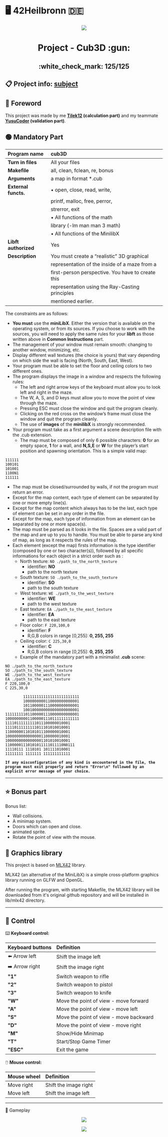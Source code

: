 # :desktop_computer: 42Heilbronn :de:

<p align="center">
  <img src="https://github.com/Tilek12/42-project-badges/blob/main/badges/cub3dm.png">
</p>

<h1 align="center">
  Project - Cub3D :gun:
  <h2 align="center">
    :white_check_mark: 125/125
  </h2>
</h1>

## :clipboard: Project info: [subject](https://github.com/Tilek12/42HN-minishell/blob/master/.git_docs_minishell/minishell_subject.pdf)

## :trident: Foreword

This project was made by me **[Tilek12](https://github.com/Tilek12) (calculation part)** and my teammate **[YusuCoder](https://github.com/YusuCoder) (validation part)**.

## :green_circle: Mandatory Part
**Program name**      |  cub3D
:---                  |  :---
**Turn in files**     |  All your files
**Makefile**          |  all, clean, fclean, re, bonus
**Arguments**         |  a map in format *.cub
**External functs.**  |  • open, close, read, write,
|                     |  printf, malloc, free, perror,
|                     |  strerror, exit
|                     |  • All functions of the math
|                     |  library (-lm man man 3 math)
|                     |  • All functions of the MinilibX
**Libft authorized**  |  Yes
**Description**       |  You must create a “realistic” 3D graphical
|                     |  representation of the inside of a maze from a
|                     |  first-person perspective. You have to create this
|                     |  representation using the Ray-Casting principles
|                     |  mentioned earlier.

The constraints are as follows:
- **You must** use the **miniLibX**. Either the version that is available on the operating
system, or from its sources. If you choose to work with the sources, you will
need to apply the same rules for your **libft** as those written above in **Common
Instructions** part.
- The management of your window must remain smooth: changing to another window, minimizing, etc.
- Display different wall textures (the choice is yours) that vary depending on which
side the wall is facing (North, South, East, West).
- Your program must be able to set the floor and ceiling colors to two different ones.
- The program displays the image in a window and respects the following rules:
  - The left and right arrow keys of the keyboard must allow you to look left and
right in the maze.
  - The W, A, S, and D keys must allow you to move the point of view through
the maze.
  - Pressing ESC must close the window and quit the program cleanly.
  - Clicking on the red cross on the window’s frame must close the window and
quit the program cleanly.
  - The use of **images** of the **minilibX** is strongly recommended.
- Your program must take as a first argument a scene description file with the .cub
extension.
  - The map must be composed of only 6 possible characters: **0** for an empty space,
**1** for a wall, and **N,S,E** or **W** for the player’s start position and spawning
orientation.
This is a simple valid map:
```
111111
100101
101001
1100N1
111111
```
  - The map must be closed/surrounded by walls, if not the program must return
an error.
  - Except for the map content, each type of element can be separated by one or
more empty line(s).
  - Except for the map content which always has to be the last, each type of
element can be set in any order in the file.
  - Except for the map, each type of information from an element can be separated
by one or more space(s).
  - The map must be parsed as it looks in the file. Spaces are a valid part of the
map and are up to you to handle. You must be able to parse any kind of map,
as long as it respects the rules of the map.
  - Each element (except the map) firsts information is the type identifier (composed by one or two character(s)), followed by all specific informations for each
object in a strict order such as :
    - North texture:
`NO ./path_to_the_north_texture`
      - identifier: **NO**
      - path to the north texture
    - South texture:
`SO ./path_to_the_south_texture`
      - identifier: **SO**
      - path to the south texture
    - West texture:
`WE ./path_to_the_west_texture`
      - identifier: **WE**
      - path to the west texture
    - East texture:
`EA ./path_to_the_east_texture`
      - identifier: **EA**
      - path to the east texture
    - Floor color:
`F 220,100,0`
      - identifier: **F**
      - R,G,B colors in range [0,255]: **0, 255, 255**
    - Ceiling color:
`C 225,30,0`
      - identifier: **C**
      - R,G,B colors in range [0,255]: **0, 255, 255**
    - Example of the mandatory part with a minimalist **.cub** scene:

```
NO ./path_to_the_north_texture
SO ./path_to_the_south_texture
WE ./path_to_the_west_texture
EA ./path_to_the_east_texture
F 220,100,0
C 225,30,0

        1111111111111111111111111
        1000000000110000000000001
        1011000001110000000000001
        1001000000000000000000001
111111111011000001110000000000001
100000000011000001110111111111111
11110111111111011100000010001
11110111111111011101010010001
11000000110101011100000010001
10000000000000001100000010001
10000000000000001101010010001
11000001110101011111011110N0111
11110111 1110101 101111010001
11111111 1111111 111111111111
```
**`If any misconfiguration of any kind is encountered in the file, the program
must exit properly and return "Error\n" followed by an explicit error message
of your choice.`**

---

## :star: Bonus part

Bonus list:
- Wall collisions.
- A minimap system.
- Doors which can open and close.
- animated sprite.
- Rotate the point of view with the mouse.

## :large_blue_circle: Graphics library

This project is based on [MLX42](https://github.com/codam-coding-college/MLX42) library.

MLX42 (an alternative of the MiniLibX) is a simple cross-platform graphics library running on GLFW and OpenGL.

After running the program, with starting Makefile, the MLX42 library will be downloaded from it's original github repository and will be installed in lib/mlx42 directory.

---

## :red_circle: Control

:keyboard: **Keyboard control:**

Keyboard buttons          | Definition
:---                      |:---
:arrow_left: Arrow left   | Shift the image left
:arrow_right: Arrow right | Shift the image right
**"1"**                   | Switch weapon to rifle
**"2"**                   | Switch weapon to pistol
**"3"**                   | Switch weapon to knife
**"W"**                   | Move the point of view - move forward
**"A"**                   | Move the point of view - move left
**"S"**                   | Move the point of view - move backward
**"D"**                   | Move the point of view - move right
**"M"**                   | Show/Hide Minimap
**"T"**                   | Start/Stop Game Timer
**"ESC"**                 | Exit the game

:computer_mouse: **Mouse control:**

Mouse wheel | Definition
:---        |:---
Move right   | Shift the image right
Move left    | Shift the image left

---

:space_invader: Gameplay

<p align="center">
  <img src="https://github.com/Tilek12/42HN-fract-ol/blob/master/.git_docs_fract-ol/Burning_ship_o.png">
</p>
<p align="center">
  <img src="https://github.com/Tilek12/42HN-fract-ol/blob/master/.git_docs_fract-ol/Burning_ship_p.png">
</p>

